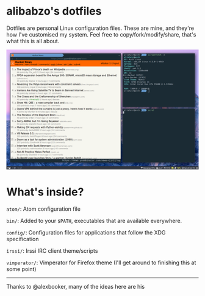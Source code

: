 # alibabzo's dotfiles

Dotfiles are personal Linux configuration files.
These are mine, and they're how I've customised my system.
Feel free to copy/fork/modify/share, that's what this is all about.

[![homescreen](https://github.com/alibabzo/dotfiles/raw/master/screenshot.png)](screenshot)

# What's inside?
`atom/`: Atom configuration file

`bin/`: Added to your `$PATH`, executables that are available everywhere.

`config/`: Configuration files for applications that follow the XDG specification 

`irssi/`: Irssi IRC client theme/scripts

`vimperator/`: Vimperator for Firefox theme (I'll get around to finishing this at some point)

---

Thanks to @alexbooker, many of the ideas here are his 
